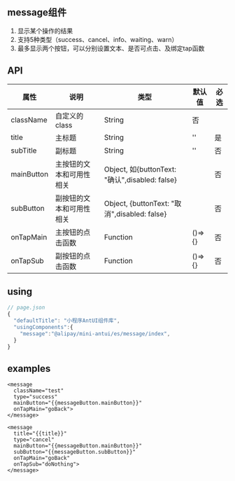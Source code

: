 ## message组件

1. 显示某个操作的结果
2. 支持5种类型（success、cancel、info、waiting、warn）
3. 最多显示两个按钮，可以分别设置文本、是否可点击、及绑定tap函数

## API


属性 | 说明 | 类型 | 默认值 | 必选  
----- | ----- | ----- | ----|---- 
className| 自定义的class | String| 否 
title | 主标题 | String  | '' | 是
subTitle | 副标题 | String  | '' | 否
mainButton | 主按钮的文本和可用性相关 | Object, 如{buttonText: "确认",disabled: false}   |  | 否 
subButton | 副按钮的文本和可用性相关 | Object, {buttonText: "取消",disabled: false}  |  |  否 
onTapMain | 主按钮的点击函数 | Function  | ()=>{} | 否
onTapSub | 副按钮的点击函数 | Function  | ()=>{} | 否

## using
``` js
// page.json
{
  "defaultTitle": "小程序AntUI组件库",
  "usingComponents":{
    "message":"@alipay/mini-antui/es/message/index",
  }
}
```
## examples
```
<message
  className="test" 
  type="success" 
  mainButton="{{messageButton.mainButton}}" 
  onTapMain="goBack">
</message>

<message
  title="{{title}}" 
  type="cancel" 
  mainButton="{{messageButton.mainButton}}" 
  subButton="{{messageButton.subButton}}" 
  onTapMain="goBack"
  onTapSub="doNothing">
</message>
``` 